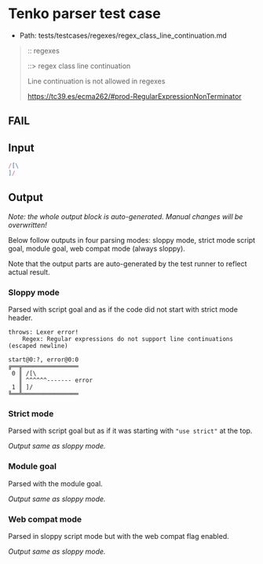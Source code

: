 # Tenko parser test case

- Path: tests/testcases/regexes/regex_class_line_continuation.md

> :: regexes
>
> ::> regex class line continuation
>
> Line continuation is not allowed in regexes
>
> https://tc39.es/ecma262/#prod-RegularExpressionNonTerminator

## FAIL

## Input

`````js
/[\
]/
`````

## Output

_Note: the whole output block is auto-generated. Manual changes will be overwritten!_

Below follow outputs in four parsing modes: sloppy mode, strict mode script goal, module goal, web compat mode (always sloppy).

Note that the output parts are auto-generated by the test runner to reflect actual result.

### Sloppy mode

Parsed with script goal and as if the code did not start with strict mode header.

`````
throws: Lexer error!
    Regex: Regular expressions do not support line continuations (escaped newline)

start@0:?, error@0:0
╔══╦════════════════
 0 ║ /[\
   ║ ^^^^^^------- error
 1 ║ ]/
╚══╩════════════════

`````

### Strict mode

Parsed with script goal but as if it was starting with `"use strict"` at the top.

_Output same as sloppy mode._

### Module goal

Parsed with the module goal.

_Output same as sloppy mode._

### Web compat mode

Parsed in sloppy script mode but with the web compat flag enabled.

_Output same as sloppy mode._
